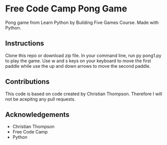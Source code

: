 # Free Code Camp Pong Game
Pong game from Learn Python by Building Five Games Course. Made with Python.

## Instructions
Clone this repo or download zip file. In your command line, run py pong1.py to play the game. Use w and s keys on your keyboard to move the first paddle while use the up and down arrows to move the second paddle.

## Contributions
This code is based on code created by Christian Thompson. Therefore I will not be acepitng any pull requests.

## Acknowledgements
* Christian Thompson
* Free Code Camp 
* Python
